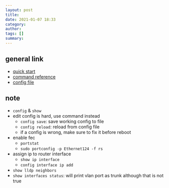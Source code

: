 ```yaml
---
layout: post
title:
date: 2021-01-07 18:33
category:
author:
tags: []
summary:
---
```


## general link

- [quick start](https://github.com/Azure/SONiC/blob/master/doc/SONiC-User-Manual.md)
- [command reference](https://github.com/Azure/sonic-utilities/blob/master/doc/Command-Reference.md)
- [config file](https://github.com/Azure/sonic-swss/blob/master/doc/Configuration.md)

## note

- `config` & `show`
- edit config is hard, use command instead
  - `config save`: save working config to file
  - `config reload`: reload from config file
  - if a config is wrong, make sure to fix it before reboot
- enable fec
  - `portstat`
  - `sudo portconfig -p Ethernet124 -f rs`
- assign ip to router interface
  - `show ip interface`
  - `config interface ip add`
- `show lldp neighbors`
- `show interfaces status`: will print vlan port as trunk although that is not true
